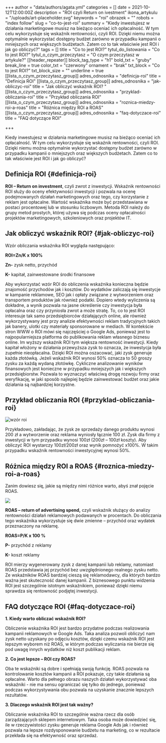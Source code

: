 +++
author = "data/authors/agata.yml"
categories = []
date = 2021-10-12T12:00:00Z
description = "ROI czyli Return on ivestment"
ikona_artykulu = "/uploads/art-placeholder.svg"
keywords = "roi"
obrazek = ""
robots = "index follow"
slug = "co-to-jest-roi"
summary = "Kiedy inwestujesz w działania marketingowe musisz na bieżąco oceniać ich opłacalność. W tym celu wykorzystuje się wskaźnik rentowności, czyli ROI. Dzięki niemu można optymalnie wykorzystać dostępny budżet zarówno w przypadku kampanii o mniejszych oraz większych budżetach. Zatem co to tak właściwie jest ROI i jak go obliczyć?"
tags = []
title = "Co to jest ROI?"
tytul_do_listowania = "Co to jest ROI?"
tytul_o_czym_przeczytasz = "O czym przeczytasz w artykule?"
[[header_repeater]]
block_tag_type = "h1"
bold_txt = "gruby"
break_line = true
color_txt = "czerwony"
ornament = "brak"
txt_block = "Co to jest ROI?"
txt_block_size = ""
underline = true
[[lista_o_czym_przeczytasz_group]]
adres_odnosnika = "definicja-roi"
title = "Definicja ROI"
[[lista_o_czym_przeczytasz_group]]
adres_odnosnika = "jak-obliczyc-roi"
title = "Jak obliczyć wskaźnik ROI? "
[[lista_o_czym_przeczytasz_group]]
adres_odnosnika = "przyklad-obliczania-roi"
title = "Przykład obliczania ROI"
[[lista_o_czym_przeczytasz_group]]
adres_odnosnika = "roznica-miedzy-roi-a-roas"
title = "Różnica między ROI a ROAS"
[[lista_o_czym_przeczytasz_group]]
adres_odnosnika = "faq-dotyczace-roi"
title = "FAQ dotyczące ROI"

+++

Kiedy inwestujesz w działania marketingowe musisz na bieżąco oceniać ich opłacalność. W tym celu wykorzystuje się wskaźnik rentowności, czyli ROI. Dzięki niemu można optymalnie wykorzystać dostępny budżet zarówno w przypadku kampanii o mniejszych oraz większych budżetach. Zatem co to tak właściwie jest ROI i jak go obliczyć?

## **Definicja ROI** {#definicja-roi}

**ROI – Return on investment**, czyli zwrot z inwestycji. Wskaźnik rentowności ROI służy do oceny efektywności inwestycji i pozwala na ocenę podejmowanych działań marketingowych oraz tego, czy korzystanie z reklam jest opłacalne. Wartość wskaźnika może być przedstawiana w postaci procentowej lub w stosunku liczbowym. Metoda ROI należy do grupy metod prostych, której używa się podczas oceny opłacalności projektów marketingowych, szkoleniowych oraz projektów IT.

## **Jak obliczyć wskaźnik ROI?** {#jak-obliczyc-roi}

Wzór obliczania wskaźnika ROI wygląda następująco:

**ROI=Zn/K x 100%**

**Zn-** zysk netto, przychód

**K-** kapitał, zainwestowane środki finansowe

Aby wykorzystać wzór ROI do obliczenia wskaźnika konieczna będzie znajomość przychodów jak i kosztów. Do wydatków zaliczają się inwestycje w kampanie reklamowe, SEO jak i opłaty związane z wytworzeniem oraz transportem produktów jak również podatki. Dopiero wtedy wyliczenia są dokładne, a wynik pozwala na jasne określenie czy inwestycja była opłacalna oraz czy przyniosła zwrot a może stratę. To, co to jest ROI interesuje tak samo przedsiębiorców działających online, ale również wykorzystywany jest przy analizie efektywności reklam tradycyjnych takich jak banery, ulotki czy materiały sponsorowane w mediach. W kontekście stron WWW o ROI mówi się najczęściej o Google Ads, ponieważ jest to najpopularniejsza platforma do publikowania reklam własnego biznesu online. Im wyższy wskaźnik ROI tym większa rentowność inwestycji. Kiedy kapitał włożony w działania przewyższa zysk to oznacza, że inwestycja była zupełnie nieopłacalna. Dzięki ROI można oszacować, jaki zysk generuje każda złotówką. Jeżeli wskaźnik ROI wynosi 50% oznacza to 50 groszy zysku za każdą wydaną złotówkę. Cykliczne analizowanie wyników finansowych jest konieczne w przypadku mniejszych jak i większych przedsiębiorstw. Pozwala to wyznaczyć właściwą drogę rozwoju firmy oraz weryfikację, w jaki sposób najlepiej będzie zainwestować budżet oraz jakie działania są najbardziej korzystne.

## **Przykład obliczania ROI** {#przyklad-obliczania-roi}

![wzór roi](/uploads/obraz_2021-10-12_143708.png)

Przykładowo, zakładając, że zysk ze sprzedaży danego produktu wynosi 200 zł a wytworzenie oraz reklama wyniosły łącznie 100 zł. Zysk dla firmy z inwestycji w tym przypadku wynosi 100zł (200zł – 100zł koszty). Aby obliczyć ROI wystarczy 100zł/200zł oraz wynik pomnożyć x100%. W takim przypadku wskaźnik rentowności inwestycyjnej wynosi 50%.

## **Różnica między ROI a ROAS** {#roznica-miedzy-roi-a-roas}

Zanim dowiesz się, jakie są między nimi różnice warto, abyś znał pojęcie ROAS.

![](/uploads/obraz_2021-10-12_143805.png)

**ROAS – return of advertising spend,** czyli wskaźnik służący do analizy rentowności działań reklamowych podawanych w procentach. Do obliczania tego wskaźnika wykorzystuje się dwie zmienne – przychód oraz wydatek przeznaczony na reklamę.

**ROAS=P/K x 100 %**

**P-** przychód z reklamy

**K-** koszt reklamy

ROI mierzy wygenerowany zysk z danej kampanii lub reklamy, natomiast ROAS przedstawia jej przychód bez uwzględnionego realnego zysku netto. Ze wskaźników ROAS bardziej cieszą się reklamodawcy, dla których bardzo ważna jest skuteczność danej kampanii. Z biznesowego punktu widzenia ROI jest szczególnie istotnym wskaźnikiem, ponieważ dzięki niemu sprawdza się rentowność podjętej inwestycji.

## **FAQ dotyczące ROI** {#faq-dotyczace-roi}

**1. Kiedy warto obliczać wskaźnik ROI?**

Obliczenie wskaźnika ROI jest bardzo przydatne podczas realizowania kampanii reklamowych w Google Ads. Taka analiza pozwoli obliczyć nam zysk netto uzyskany po odjęciu kosztów, dzięki czemu wskaźnik ROI jest lepszym wyborem niż ROAS, w którym podczas wyliczania nie bierze się pod uwagę innych wydatków niż koszt publikacji reklam.

**2. Co jest lepsze – ROI czy ROAS?**

Oba te wskaźniki są dobre i spełniają swoją funkcję. ROAS pozwala na kontrolowanie kosztów kampanii a ROI pokazuje, czy takie działania są opłacalne. Warto dla pełnego obrazu naszych działań wykorzystywać oba wskaźniki - nie ma sensu ograniczać się tylko do jednego, ponieważ podczas wykorzystywania obu pozwala na uzyskanie znacznie lepszych rezultatów.

**3. Dlaczego wskaźnik ROI jest tak ważny?**

Obliczanie wskaźnika ROI to szczególnie ważna rzecz dla osób zarządzających sklepem internetowym. Taka osoba może dowiedzieć się, ile w rzeczywistości zysku generuje reklama Google Ads jak i również pozwala na lepsze rozdysponowanie budżetu na marketing, co w rezultacie przekłada się na efektywność oraz sprzedaż.